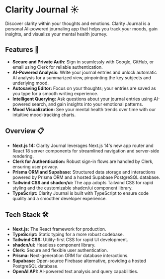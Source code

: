 # Clarity Journal ☀️

Discover clarity within your thoughts and emotions. Clarity Journal is a personal AI-powered journaling app that helps you track your moods, gain insights, and visualize your mental health journey.

## Features 💎

* **Secure and Private Auth:** Sign in seamlessly with Google, GitHub, or email using Clerk for reliable authentication.
* **AI-Powered Analysis:**  Write your journal entries and unlock automatic AI analysis for a summarized view, pinpointing the key subjects and underlying mood.
* **Autosaving Editor:**  Focus on your thoughts; your entries are saved as you type for a smooth writing experience.
* **Intelligent Querying:**  Ask questions about your journal  entries using AI-powered search,  and gain insights into your emotional patterns.
* **Mood Visualization:** See your mental health trends over time with our intuitive mood-tracking charts.

## Overview 📋

* **Next.js 14:** Clarity Journal leverages Next.js 14's new app router and React 18 server components for streamlined navigation and server-side rendering.
* **Clerk for Authentication:** Robust sign-in flows are handled by Clerk, ensuring user privacy.
* **Prisma ORM and Supabase:** Structured data storage and interactions powered by Prisma ORM and a hosted Supabase PostgreSQL database.
* **Tailwind CSS and shadcn/ui:**  The app adopts Tailwind CSS for rapid styling and the customizable shadcn/ui component library.
* **TypeScript:**  Clarity Journal is built with TypeScript to ensure code quality and a smoother developer experience.

## Tech Stack 🛠️

* **Next.js:**  The React framework for production.
* **TypeScript:**  Static typing for a more robust codebase.
* **Tailwind CSS:** Utility-first CSS for rapid UI development. 
* **shadcn/ui:** Headless component library.
* **Clerk:**  Secure and flexible user authentication.
* **Prisma:** Next-generation ORM for database interactions.
* **Supabase:** Open-source Firebase alternative, providing a hosted PostgreSQL database.
* **OpenAI API:** AI-powered text analysis and query capabilities.

